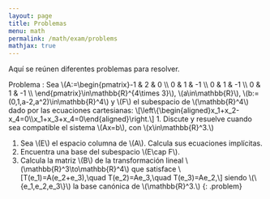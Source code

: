 ```yaml
---
layout: page
title: Problemas
menu: math
permalink: /math/exam/problems
mathjax: true
---
```


Aquí se reúnen diferentes problemas para resolver.


Problema
: Sea \\(A:=\\begin{pmatrix}-1 & 2 & 0 \\\\ 0 & 1 & -1 \\\\ 0 & 1 & -1 \\\\ 0 & 1 & -1 \\\\ \\end{pmatrix}\\in\\mathbb{R}^{4\\times 3}\\), \\(a\\in\\mathbb{R}\\), \\(b:=(0,1,a-2,a^2)\\in\\mathbb{R}^4\\) y \\(F\\) el subespacio de \\(\\mathbb{R}^4\\) dado por las ecuaciones cartesianas:
\\[\\left\\{\\begin{aligned}x_1+x_2-x_4=0\\\\x_1+x_3+x_4=0\\end{aligned}\\right.\\]
    1. Discute y resuelve cuando sea compatible el sistema \\(Ax=b\\), con \\(x\\in\\mathbb{R}^3.\\)
1. Sea \\(E\\) el espacio columna de \\(A\\). Calcula sus ecuaciones implícitas.
2. Encuentra una base del subespacio \\(E\\cap F\\).
3. Calcula la matriz \\(B\\) de la transformación lineal \\(\\mathbb{R}^3\\to\\mathbb{R}^4\\) que satisface
\\[T(e_1)=A(e_2+e_3),\\quad T(e_2)=Ae_3,\\quad T(e_3)=Ae_2,\\]
siendo \\(\\{e_1,e_2,e_3\\}\\) la base canónica de \\(\\mathbb{R}^3.\\)
{: .problem}